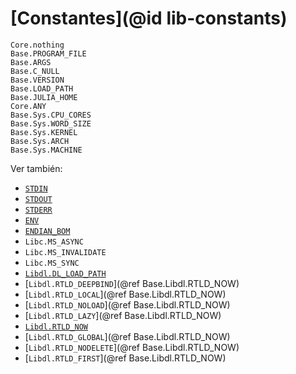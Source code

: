# [Constantes](@id lib-constants)

```@docs
Core.nothing
Base.PROGRAM_FILE
Base.ARGS
Base.C_NULL
Base.VERSION
Base.LOAD_PATH
Base.JULIA_HOME
Core.ANY
Base.Sys.CPU_CORES
Base.Sys.WORD_SIZE
Base.Sys.KERNEL
Base.Sys.ARCH
Base.Sys.MACHINE
```

Ver también:

  * [`STDIN`](@ref)
  * [`STDOUT`](@ref)
  * [`STDERR`](@ref)
  * [`ENV`](@ref)
  * [`ENDIAN_BOM`](@ref)
  * `Libc.MS_ASYNC`
  * `Libc.MS_INVALIDATE`
  * `Libc.MS_SYNC`
  * [`Libdl.DL_LOAD_PATH`](@ref)
  * [`Libdl.RTLD_DEEPBIND`](@ref Base.Libdl.RTLD_NOW)
  * [`Libdl.RTLD_LOCAL`](@ref Base.Libdl.RTLD_NOW)
  * [`Libdl.RTLD_NOLOAD`](@ref Base.Libdl.RTLD_NOW)
  * [`Libdl.RTLD_LAZY`](@ref Base.Libdl.RTLD_NOW)
  * [`Libdl.RTLD_NOW`](@ref)
  * [`Libdl.RTLD_GLOBAL`](@ref Base.Libdl.RTLD_NOW)
  * [`Libdl.RTLD_NODELETE`](@ref Base.Libdl.RTLD_NOW)
  * [`Libdl.RTLD_FIRST`](@ref Base.Libdl.RTLD_NOW)
